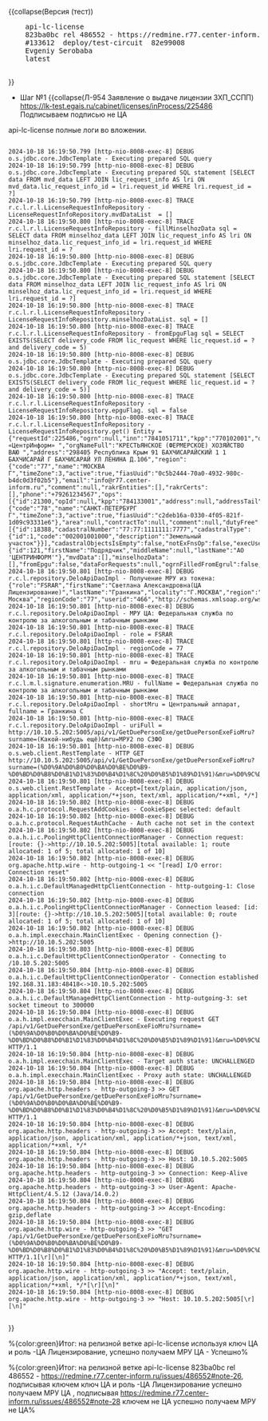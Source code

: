 <!-- #region(collapsed) [NAME] -->
{{collapse(Версия (тест))
<pre>
    api-lc-license
    823ba0bc rel 486552 - https://redmine.r77.center-inform.ru/issues/486552#note-26
    #133612  deploy/test-circuit  82e99008 
    Evgeniy Serobaba
    latest

</pre>
}}
<!-- #endregion --> 
<!-- #region(collapsed) [NAME] -->
* Шаг №1
{{collapse(Л-954 Заявление о выдаче лицензии ЗХП_ССПП)
https://lk-test.egais.ru/cabinet/licenses/inProcess/225486
Подписываем подписью не ЦА
<!-- #region(collapsed) [shell] -->
api-lc-license полные логи во вложении.
<pre><code class='shell'>
2024-10-18 16:19:50.799 [http-nio-8008-exec-8] DEBUG o.s.jdbc.core.JdbcTemplate - Executing prepared SQL query
2024-10-18 16:19:50.799 [http-nio-8008-exec-8] DEBUG o.s.jdbc.core.JdbcTemplate - Executing prepared SQL statement [SELECT data FROM mvd_data LEFT JOIN lic_request_info AS lri ON mvd_data.lic_request_info_id = lri.request_id WHERE lri.request_id = ?]
2024-10-18 16:19:50.799 [http-nio-8008-exec-8] TRACE r.c.l.r.l.LicenseRequestInfoRepository - LicenseRequestInfoRepository.mvdDataList  = []
2024-10-18 16:19:50.800 [http-nio-8008-exec-8] TRACE r.c.l.r.l.LicenseRequestInfoRepository - fillMinselhozData sql = SELECT data FROM minselhoz_data LEFT JOIN lic_request_info AS lri ON minselhoz_data.lic_request_info_id = lri.request_id WHERE lri.request_id = ?
2024-10-18 16:19:50.800 [http-nio-8008-exec-8] DEBUG o.s.jdbc.core.JdbcTemplate - Executing prepared SQL query
2024-10-18 16:19:50.800 [http-nio-8008-exec-8] DEBUG o.s.jdbc.core.JdbcTemplate - Executing prepared SQL statement [SELECT data FROM minselhoz_data LEFT JOIN lic_request_info AS lri ON minselhoz_data.lic_request_info_id = lri.request_id WHERE lri.request_id = ?]
2024-10-18 16:19:50.800 [http-nio-8008-exec-8] TRACE r.c.l.r.l.LicenseRequestInfoRepository - LicenseRequestInfoRepository.minselhozDataList. sql = []
2024-10-18 16:19:50.800 [http-nio-8008-exec-8] TRACE r.c.l.r.l.LicenseRequestInfoRepository - fromEpguFlag sql = SELECT EXISTS(SELECT delivery_code FROM lic_request WHERE lic_request.id = ? and delivery_code = 5)
2024-10-18 16:19:50.800 [http-nio-8008-exec-8] DEBUG o.s.jdbc.core.JdbcTemplate - Executing prepared SQL query
2024-10-18 16:19:50.800 [http-nio-8008-exec-8] DEBUG o.s.jdbc.core.JdbcTemplate - Executing prepared SQL statement [SELECT EXISTS(SELECT delivery_code FROM lic_request WHERE lic_request.id = ? and delivery_code = 5)]
2024-10-18 16:19:50.800 [http-nio-8008-exec-8] TRACE r.c.l.r.l.LicenseRequestInfoRepository - LicenseRequestInfoRepository.epguFlag. sql = false
2024-10-18 16:19:50.800 [http-nio-8008-exec-8] TRACE r.c.l.r.l.LicenseRequestInfoRepository - LicenseRequestInfoRepository.get() Entity = {"requestId":225486,"ogrn":null,"inn":"7841051711","kpp":"770102001","orgActivityName":"АО","orgNameBrief":"АО «ЦентрИнформ» ","orgNameFull":"КРЕСТЬЯНСКОЕ (ФЕРМЕРСКОЕ) ХОЗЯЙСТВО  ВАЮ ","address":"298405 Республика Крым 91 БАХЧИСАРАЙСКИЙ 1 1 БАХЧИСАРАЙ Г БАХЧИСАРАЙ УЛ ЛЕНИНА Д.106","region":{"code":"77","name":"МОСКВА Г","timeZone":3,"active":true,"fiasUuid":"0c5b2444-70a0-4932-980c-b4dc0d3f02b5"},"email":"info@r77.center-inform.ru","comment":null,"rakrEntities":[],"rakrCerts":[],"phone":"+79261234567","ops":[{"id":21300,"opId":null,"kpp":"784133001","address":null,"addressTail":null,"region":{"code":"78","name":"САНКТ-ПЕТЕРБУРГ Г","timeZone":3,"active":true,"fiasUuid":"c2deb16a-0330-4f05-821f-1d09c93331e6"},"area":null,"contractTo":null,"comment":null,"dutyFree":null}],"final":true,"infoCadastralObjects":[{"id":18388,"cadastralNumber":"77:77:1111111:7777","cadastralType":{"id":1,"code":"002001001000","description":"Земельный участок"}}],"cadastralObjectsIsEmpty":false,"notExFnsOp":false,"execUser":{"id":121,"firstName":"Подрядчик","middleName":null,"lastName":"АО 'ЦЕНТРИНФОРМ'"},"mvdData":[],"minselhozData":[],"fromEpgu":false,"dataForRequests":null,"ogrnFilledFromEgrul":false,"innFilledFromEgrul":false,"kppFilledFromEgrul":false,"orgNameBriefFilledFromEgrul":false,"orgNameFullFilledFromEgrul":false,"addressFilledFromEgrul":false,"egrulData":false}
2024-10-18 16:19:50.801 [http-nio-8008-exec-8] DEBUG r.c.l.repository.DeloApiDaoImpl - Получение МРУ из токена: {"role":"FSRAR","firstName":"Светлана Александровна(ЦА Лицензирование)","lastName":"Гранкина","locality":"Г.МОСКВА","region":"77 Москва","regionCode":"77","userid":"466","http://schemas.xmlsoap.org/ws/2005/05/identity/claims/nameidentifier":"466","roleid":"42","permissions":"News,Retail,MarketParticipants,MarketParticipantsV2,Retail,Retail,Retail,Retail,Retail,Retail","listRegionCodes":"77","exp":1729260929,"iss":"CAEgais","aud":"Users"}
2024-10-18 16:19:50.801 [http-nio-8008-exec-8] DEBUG r.c.l.repository.DeloApiDaoImpl - МРУ ЦА: Федеральная служба по контролю за алкогольным и табачным рынками
2024-10-18 16:19:50.801 [http-nio-8008-exec-8] TRACE r.c.l.repository.DeloApiDaoImpl - role = FSRAR
2024-10-18 16:19:50.801 [http-nio-8008-exec-8] TRACE r.c.l.repository.DeloApiDaoImpl - regionCode = 77
2024-10-18 16:19:50.801 [http-nio-8008-exec-8] TRACE r.c.l.repository.DeloApiDaoImpl - mru = Федеральная служба по контролю за алкогольным и табачным рынками
2024-10-18 16:19:50.801 [http-nio-8008-exec-8] TRACE r.c.l.m.l.signature.enumeration.MRU - fullName = Федеральная служба по контролю за алкогольным и табачным рынками
2024-10-18 16:19:50.801 [http-nio-8008-exec-8] TRACE r.c.l.repository.DeloApiDaoImpl - shortMru = Центральный аппарат, fullname = Гранкина С
2024-10-18 16:19:50.801 [http-nio-8008-exec-8] TRACE r.c.l.repository.DeloApiDaoImpl - uriFull = http://10.10.5.202:5005/api/v1/GetDuePersonExe/getDuePersonExeFioMru?surname=(Какой-нибудь ещё)&mru=МРУ2 по СЗФО
2024-10-18 16:19:50.801 [http-nio-8008-exec-8] DEBUG o.s.web.client.RestTemplate - HTTP GET http://10.10.5.202:5005/api/v1/GetDuePersonExe/getDuePersonExeFioMru?surname=(%D0%9A%D0%B0%D0%BA%D0%BE%D0%B9-%D0%BD%D0%B8%D0%B1%D1%83%D0%B4%D1%8C%20%D0%B5%D1%89%D1%91)&mru=%D0%9C%D0%A0%D0%A32%20%D0%BF%D0%BE%20%D0%A1%D0%97%D0%A4%D0%9E
2024-10-18 16:19:50.801 [http-nio-8008-exec-8] DEBUG o.s.web.client.RestTemplate - Accept=[text/plain, application/json, application/xml, application/*+json, text/xml, application/*+xml, */*]
2024-10-18 16:19:50.802 [http-nio-8008-exec-8] DEBUG o.a.h.c.protocol.RequestAddCookies - CookieSpec selected: default
2024-10-18 16:19:50.802 [http-nio-8008-exec-8] DEBUG o.a.h.c.protocol.RequestAuthCache - Auth cache not set in the context
2024-10-18 16:19:50.802 [http-nio-8008-exec-8] DEBUG o.a.h.i.c.PoolingHttpClientConnectionManager - Connection request: [route: {}->http://10.10.5.202:5005][total available: 1; route allocated: 1 of 5; total allocated: 1 of 10]
2024-10-18 16:19:50.802 [http-nio-8008-exec-8] DEBUG org.apache.http.wire - http-outgoing-1 << "[read] I/O error: Connection reset"
2024-10-18 16:19:50.802 [http-nio-8008-exec-8] DEBUG o.a.h.i.c.DefaultManagedHttpClientConnection - http-outgoing-1: Close connection
2024-10-18 16:19:50.802 [http-nio-8008-exec-8] DEBUG o.a.h.i.c.PoolingHttpClientConnectionManager - Connection leased: [id: 3][route: {}->http://10.10.5.202:5005][total available: 0; route allocated: 1 of 5; total allocated: 1 of 10]
2024-10-18 16:19:50.802 [http-nio-8008-exec-8] DEBUG o.a.h.impl.execchain.MainClientExec - Opening connection {}->http://10.10.5.202:5005
2024-10-18 16:19:50.803 [http-nio-8008-exec-8] DEBUG o.a.h.i.c.DefaultHttpClientConnectionOperator - Connecting to /10.10.5.202:5005
2024-10-18 16:19:50.804 [http-nio-8008-exec-8] DEBUG o.a.h.i.c.DefaultHttpClientConnectionOperator - Connection established 192.168.31.183:48418<->10.10.5.202:5005
2024-10-18 16:19:50.804 [http-nio-8008-exec-8] DEBUG o.a.h.i.c.DefaultManagedHttpClientConnection - http-outgoing-3: set socket timeout to 300000
2024-10-18 16:19:50.804 [http-nio-8008-exec-8] DEBUG o.a.h.impl.execchain.MainClientExec - Executing request GET /api/v1/GetDuePersonExe/getDuePersonExeFioMru?surname=(%D0%9A%D0%B0%D0%BA%D0%BE%D0%B9-%D0%BD%D0%B8%D0%B1%D1%83%D0%B4%D1%8C%20%D0%B5%D1%89%D1%91)&mru=%D0%9C%D0%A0%D0%A32%20%D0%BF%D0%BE%20%D0%A1%D0%97%D0%A4%D0%9E HTTP/1.1
2024-10-18 16:19:50.804 [http-nio-8008-exec-8] DEBUG o.a.h.impl.execchain.MainClientExec - Target auth state: UNCHALLENGED
2024-10-18 16:19:50.804 [http-nio-8008-exec-8] DEBUG o.a.h.impl.execchain.MainClientExec - Proxy auth state: UNCHALLENGED
2024-10-18 16:19:50.804 [http-nio-8008-exec-8] DEBUG org.apache.http.headers - http-outgoing-3 >> GET /api/v1/GetDuePersonExe/getDuePersonExeFioMru?surname=(%D0%9A%D0%B0%D0%BA%D0%BE%D0%B9-%D0%BD%D0%B8%D0%B1%D1%83%D0%B4%D1%8C%20%D0%B5%D1%89%D1%91)&mru=%D0%9C%D0%A0%D0%A32%20%D0%BF%D0%BE%20%D0%A1%D0%97%D0%A4%D0%9E HTTP/1.1
2024-10-18 16:19:50.804 [http-nio-8008-exec-8] DEBUG org.apache.http.headers - http-outgoing-3 >> Accept: text/plain, application/json, application/xml, application/*+json, text/xml, application/*+xml, */*
2024-10-18 16:19:50.804 [http-nio-8008-exec-8] DEBUG org.apache.http.headers - http-outgoing-3 >> Host: 10.10.5.202:5005
2024-10-18 16:19:50.804 [http-nio-8008-exec-8] DEBUG org.apache.http.headers - http-outgoing-3 >> Connection: Keep-Alive
2024-10-18 16:19:50.804 [http-nio-8008-exec-8] DEBUG org.apache.http.headers - http-outgoing-3 >> User-Agent: Apache-HttpClient/4.5.12 (Java/14.0.2)
2024-10-18 16:19:50.804 [http-nio-8008-exec-8] DEBUG org.apache.http.headers - http-outgoing-3 >> Accept-Encoding: gzip,deflate
2024-10-18 16:19:50.804 [http-nio-8008-exec-8] DEBUG org.apache.http.wire - http-outgoing-3 >> "GET /api/v1/GetDuePersonExe/getDuePersonExeFioMru?surname=(%D0%9A%D0%B0%D0%BA%D0%BE%D0%B9-%D0%BD%D0%B8%D0%B1%D1%83%D0%B4%D1%8C%20%D0%B5%D1%89%D1%91)&mru=%D0%9C%D0%A0%D0%A32%20%D0%BF%D0%BE%20%D0%A1%D0%97%D0%A4%D0%9E HTTP/1.1[\r][\n]"
2024-10-18 16:19:50.804 [http-nio-8008-exec-8] DEBUG org.apache.http.wire - http-outgoing-3 >> "Accept: text/plain, application/json, application/xml, application/*+json, text/xml, application/*+xml, */*[\r][\n]"
2024-10-18 16:19:50.804 [http-nio-8008-exec-8] DEBUG org.apache.http.wire - http-outgoing-3 >> "Host: 10.10.5.202:5005[\r][\n]"

</code></pre>
}}
<!-- #endregion --> 
%{color:green}Итог: на релизной ветке api-lc-license используя ключ ЦА и роль -ЦА Лицензирование, успешно получаем МРУ ЦА - Успешно%


%{color:green}Итог: на релизной ветке api-lc-license 823ba0bc rel 486552 - https://redmine.r77.center-inform.ru/issues/486552#note-26, подписывая ключем  ключ ЦА и роль -ЦА Лицензирование успешно получаем МРУ ЦА , подписывая https://redmine.r77.center-inform.ru/issues/486552#note-28 ключем не ЦА успешно получаем МРУ не ЦА%
